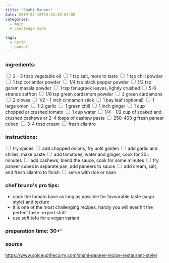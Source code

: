 ```yaml
---
title: "Shahi Paneer"
date: 2019-04-18T15:34:30-04:00
categories:
  - main
  - challenge mode

tags:
  - north
  - paneer
---
```


### ingredients:

<input type="checkbox"> 2 - 3 tbsp vegetable oil
<input type="checkbox"> 1 tsp salt, more to taste
<input type="checkbox"> 1 tsp  chili powder
<input type="checkbox"> 1 tsp coriander powder
<input type="checkbox"> 1/4 tsp black pepper powder
<input type="checkbox"> 1/2 tsp garam masala powder
<input type="checkbox"> 1 tsp fenugreek leaves, lightly crushed
<input type="checkbox"> 5-6 strands saffron
<input type="checkbox"> 1/8 tsp green cardamom powder
<input type="checkbox"> 2 green cardamons
<input type="checkbox"> 2 cloves
<input type="checkbox"> 1/2 - 1 inch cinnamon stick
<input type="checkbox"> 1 bay leaf (optional)
<input type="checkbox"> 1 large onion
<input type="checkbox"> 1-2 garlic
<input type="checkbox"> 1 green chili
<input type="checkbox"> 1 inch ginger
<input type="checkbox"> 1 cup chopped or crushed tomato
<input type="checkbox"> 1 cup water
<input type="checkbox"> 1/4 - 1/2 cup of soaked and crushed cashews or 2-4 tbsps of cashew paste
<input type="checkbox"> 250-400 g fresh paneer cubed
<input type="checkbox"> 3-4 tbsp cream 
<input type="checkbox"> fresh cilantro

### instructions:
<input type="checkbox"> fry spices
<input type="checkbox"> add chopped onions, fry until golden
<input type="checkbox"> add garlic and chilies, make paste
<input type="checkbox"> add tomatoes, water and ginger, cook for 30+ minutes
<input type="checkbox"> add cashews, blend the sauce,  cook for some minutes
<input type="checkbox"> fry paneer cubes in separate pan, add paneers to sauce
<input type="checkbox"> add cream, salt, and fresh cilantro to finish
<input type="checkbox"> serve with rice or naan

### chef bruno's pro tips:

- cook the tomato base as long as possible for favourable taste (sugo style) and texture
- it is one of the most challenging recipes, hardly you will ever hit the perfect taste. expert stuff
- use soft tofu for a vegan variant

### preparation time: 30+'

### source

https://www.spiceupthecurry.com/shahi-paneer-recipe-restaurant-style/



